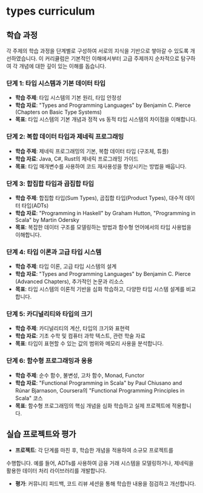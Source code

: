 # types curriculum

## 학습 과정

각 주제의 학습 과정을 단계별로 구성하여 서로의 지식을 기반으로 쌓아갈 수 있도록 개선하였습니다. 이 커리큘럼은 기본적인 이해에서부터 고급 주제까지 순차적으로 탐구하여 각 개념에 대한 깊이 있는 이해를 돕습니다.

### 단계 1: 타입 시스템과 기본 데이터 타입

- **학습 주제**: 타입 시스템의 기본 원리, 타입 안정성
- **학습 자료**: "Types and Programming Languages" by Benjamin C. Pierce (Chapters on Basic Type Systems)
- **목표**: 타입 시스템의 기본 개념과 정적 vs 동적 타입 시스템의 차이점을 이해합니다.

### 단계 2: 복합 데이터 타입과 제네릭 프로그래밍

- **학습 주제**: 제네릭 프로그래밍의 기본, 복합 데이터 타입 (구조체, 튜플)
- **학습 자료**: Java, C#, Rust의 제네릭 프로그래밍 가이드
- **목표**: 타입 매개변수를 사용하여 코드 재사용성을 향상시키는 방법을 배웁니다.

### 단계 3: 합집합 타입과 곱집합 타입

- **학습 주제**: 합집합 타입(Sum Types), 곱집합 타입(Product Types), 대수적 데이터 타입(ADTs)
- **학습 자료**: "Programming in Haskell" by Graham Hutton, "Programming in Scala" by Martin Odersky
- **목표**: 복잡한 데이터 구조를 모델링하는 방법과 함수형 언어에서의 타입 사용법을 이해합니다.

### 단계 4: 타입 이론과 고급 타입 시스템

- **학습 주제**: 타입 이론, 고급 타입 시스템의 설계
- **학습 자료**: "Types and Programming Languages" by Benjamin C. Pierce (Advanced Chapters), 추가적인 논문과 리소스
- **목표**: 타입 시스템의 이론적 기반을 심화 학습하고, 다양한 타입 시스템 설계를 비교합니다.

### 단계 5: 카디널리티와 타입의 크기

- **학습 주제**: 카디널리티의 계산, 타입의 크기와 표현력
- **학습 자료**: 기초 수학 및 컴퓨터 과학 텍스트, 관련 학술 자료
- **목표**: 타입이 표현할 수 있는 값의 범위와 메모리 사용을 분석합니다.

### 단계 6: 함수형 프로그래밍과 응용

- **학습 주제**: 순수 함수, 불변성, 고차 함수, Monad, Functor
- **학습 자료**: "Functional Programming in Scala" by Paul Chiusano and Rúnar Bjarnason, Coursera의 "Functional Programming Principles in Scala" 코스
- **목표**: 함수형 프로그래밍의 핵심 개념을 심화 학습하고 실제 프로젝트에 적용합니다.

## 실습 프로젝트와 평가

- **프로젝트**: 각 단계를 마친 후, 학습한 개념을 적용하여 소규모 프로젝트를

 수행합니다. 예를 들어, ADTs를 사용하여 금융 거래 시스템을 모델링하거나, 제네릭을 활용한 데이터 처리 라이브러리를 개발합니다.
- **평가**: 커뮤니티 피드백, 코드 리뷰 세션을 통해 학습한 내용을 점검하고 개선합니다.
